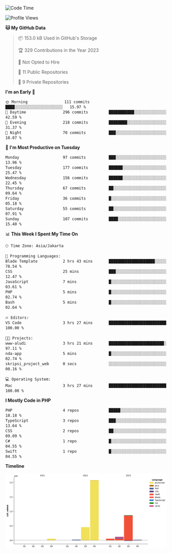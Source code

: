 <!--START_SECTION:waka-->
![Code Time](http://img.shields.io/badge/Code%20Time-245%20hrs%2046%20mins-blue)

![Profile Views](http://img.shields.io/badge/Profile%20Views-0-blue)

**🐱 My GitHub Data** 

> 📦 153.0 kB Used in GitHub's Storage 
 > 
> 🏆 329 Contributions in the Year 2023
 > 
> 🚫 Not Opted to Hire
 > 
> 📜 11 Public Repositories 
 > 
> 🔑 9 Private Repositories 
 > 
**I'm an Early 🐤** 

```text
🌞 Morning                111 commits         ████░░░░░░░░░░░░░░░░░░░░░   15.97 % 
🌆 Daytime                296 commits         ███████████░░░░░░░░░░░░░░   42.59 % 
🌃 Evening                218 commits         ████████░░░░░░░░░░░░░░░░░   31.37 % 
🌙 Night                  70 commits          ███░░░░░░░░░░░░░░░░░░░░░░   10.07 % 
```
📅 **I'm Most Productive on Tuesday** 

```text
Monday                   97 commits          ███░░░░░░░░░░░░░░░░░░░░░░   13.96 % 
Tuesday                  177 commits         ██████░░░░░░░░░░░░░░░░░░░   25.47 % 
Wednesday                156 commits         ██████░░░░░░░░░░░░░░░░░░░   22.45 % 
Thursday                 67 commits          ██░░░░░░░░░░░░░░░░░░░░░░░   09.64 % 
Friday                   36 commits          █░░░░░░░░░░░░░░░░░░░░░░░░   05.18 % 
Saturday                 55 commits          ██░░░░░░░░░░░░░░░░░░░░░░░   07.91 % 
Sunday                   107 commits         ████░░░░░░░░░░░░░░░░░░░░░   15.40 % 
```


📊 **This Week I Spent My Time On** 

```text
🕑︎ Time Zone: Asia/Jakarta

💬 Programming Languages: 
Blade Template           2 hrs 43 mins       ████████████████████░░░░░   78.54 % 
CSS                      25 mins             ███░░░░░░░░░░░░░░░░░░░░░░   12.47 % 
JavaScript               7 mins              █░░░░░░░░░░░░░░░░░░░░░░░░   03.61 % 
PHP                      5 mins              █░░░░░░░░░░░░░░░░░░░░░░░░   02.74 % 
Bash                     5 mins              █░░░░░░░░░░░░░░░░░░░░░░░░   02.64 % 

🔥 Editors: 
VS Code                  3 hrs 27 mins       █████████████████████████   100.00 % 

🐱‍💻 Projects: 
www-aludi                3 hrs 21 mins       ████████████████████████░   97.11 % 
nda-app                  5 mins              █░░░░░░░░░░░░░░░░░░░░░░░░   02.74 % 
skripsi_project_web      0 secs              ░░░░░░░░░░░░░░░░░░░░░░░░░   00.16 % 

💻 Operating System: 
Mac                      3 hrs 27 mins       █████████████████████████   100.00 % 
```

**I Mostly Code in PHP** 

```text
PHP                      4 repos             █████░░░░░░░░░░░░░░░░░░░░   18.18 % 
TypeScript               3 repos             ███░░░░░░░░░░░░░░░░░░░░░░   13.64 % 
CSS                      2 repos             ██░░░░░░░░░░░░░░░░░░░░░░░   09.09 % 
C#                       1 repo              █░░░░░░░░░░░░░░░░░░░░░░░░   04.55 % 
Swift                    1 repo              █░░░░░░░░░░░░░░░░░░░░░░░░   04.55 % 
```



**Timeline**

![Lines of Code chart](https://raw.githubusercontent.com/brstreet2/brstreet2/main/assets/bar_graph.png)


<!--END_SECTION:waka-->

